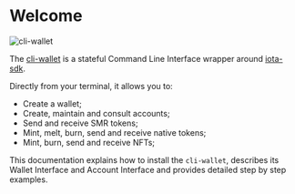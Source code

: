 # Welcome

![cli-wallet](/img/cli-wallet.gif)

The [cli-wallet](https://github.com/iotaledger/iota-sdk/tree/develop/cli) is a stateful Command Line Interface wrapper around
[iota-sdk](https://github.com/iotaledger/iota-sdk/tree/develop/sdk).

Directly from your terminal, it allows you to:

- Create a wallet;
- Create, maintain and consult accounts;
- Send and receive SMR tokens;
- Mint, melt, burn, send and receive native tokens;
- Mint, burn, send and receive NFTs;

This documentation explains how to install the `cli-wallet`, describes its Wallet Interface and Account
Interface and provides detailed step by step examples.
